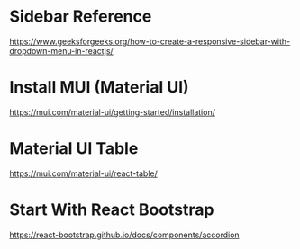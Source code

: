 # Sidebar Reference
https://www.geeksforgeeks.org/how-to-create-a-responsive-sidebar-with-dropdown-menu-in-reactjs/

# Install MUI (Material UI)
https://mui.com/material-ui/getting-started/installation/

# Material UI Table
https://mui.com/material-ui/react-table/

# Start With React Bootstrap
https://react-bootstrap.github.io/docs/components/accordion

